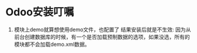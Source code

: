 # Odoo安装叮嘱

1. 模块上demo就算想使用demo文件，也配置了 结果安装后就是不生效:
   因为从前台创建数据库的时候，有一个是否加载预制数据的选项，如果没选，所有的模块都不会加载demo.xml数据。